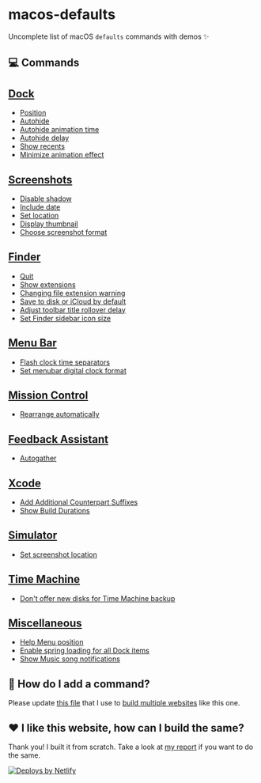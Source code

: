 # macos-defaults
Uncomplete list of macOS `defaults` commands with demos ✨

## 💻 Commands
## [Dock](./dock/readme.md)
- [Position](./dock/orientation/readme.md)
- [Autohide](./dock/autohide/readme.md)
- [Autohide animation time](./dock/autohide-time-modifier/readme.md)
- [Autohide delay](./dock/autohide-delay/readme.md)
- [Show recents](./dock/show-recents/readme.md)
- [Minimize animation effect](./dock/mineffect/readme.md)

## [Screenshots](./screenshots/readme.md)
- [Disable shadow](./screenshots/disable-shadow/readme.md)
- [Include date](./screenshots/include-date/readme.md)
- [Set location](./screenshots/location/readme.md)
- [Display thumbnail](./screenshots/show-thumbnail/readme.md)
- [Choose screenshot format](./screenshots/type/readme.md)

## [Finder](./finder/readme.md)
- [Quit](./finder/QuitMenuItem/readme.md)
- [Show extensions](./finder/AppleShowAllExtensions/readme.md)
- [Changing file extension warning](./finder/FXEnableExtensionChangeWarning/readme.md)
- [Save to disk or iCloud by default](./finder/NSDocumentSaveNewDocumentsToCloud/readme.md)
- [Adjust toolbar title rollover delay](./finder/NSToolbarTitleViewRolloverDelay/readme.md)
- [Set Finder sidebar icon size](./finder/NSTableViewDefaultSizeMode/readme.md)

## [Menu Bar](./menubar/readme.md)
- [Flash clock time separators](./menubar/FlashDateSeparators/readme.md)
- [Set menubar digital clock format](./menubar/DateFormat/readme.md)

## [Mission Control](./mission-control/readme.md)
- [Rearrange automatically](./mission-control/mru-spaces/readme.md)

## [Feedback Assistant](./feedback-assistant/readme.md)
- [Autogather](./feedback-assistant/Autogather/readme.md)

## [Xcode](./xcode/readme.md)
- [Add Additional Counterpart Suffixes](./xcode/IDEAdditionalCounterpartSuffixes/readme.md)
- [Show Build Durations](./xcode/ShowBuildOperationDuration/readme.md)

## [Simulator](./simulator/readme.md)
- [Set screenshot location](./simulator/ScreenShotSaveLocation/readme.md)

## [Time Machine](./timemachine/readme.md)
- [Don&#x27;t offer new disks for Time Machine backup](./timemachine/DoNotOfferNewDisksForBackup/readme.md)

## [Miscellaneous](./misc/readme.md)
- [Help Menu position](./misc/DevMode/readme.md)
- [Enable spring loading for all Dock items](./misc/enable-spring-load-actions-on-all-items/readme.md)
- [Show Music song notifications](./misc/userWantsPlaybackNotifications/readme.md)

## 🤔 How do I add a command?
Please update [this file](https://github.com/yannbertrand/macos-defaults/blob/master/defaults.yml) that I use to [build multiple websites](https://github.com/yannbertrand/macos-defaults/#readme) like this one.

## ❤️ I like this website, how can I build the same?
Thank you! I built it from scratch. Take a look at [my report](https://github.com/yannbertrand/macos-defaults/tree/master/build/github#readme) if you want to do the same.

<a href="https://www.netlify.com">
  <img src="https://www.netlify.com/img/global/badges/netlify-light.svg" alt="Deploys by Netlify" />
</a>
